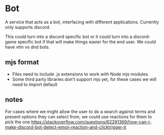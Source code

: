# Bot
A service that acts as a bot, interfacing with different applications.  Currently only supports discord.

This could turn into a discord specific bot or it could turn into a discord-game specific bot if that will make things
easier for the end user.  We could have vtm vs dnd bots.

## mjs format
* Files need to include .js extensions to work with Node mjs modules.
* Some third party libraries don't support mjs yet, for these cases we will need to import default

## notes
For cases where we might allow the user to do a search against terms and present options they can select from, we could use
reactions for them to pick the one 
https://stackoverflow.com/questions/62291369/how-can-i-make-discord-bot-detect-emoji-reaction-and-clicktrigger-it
